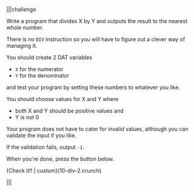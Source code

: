 |||challenge

Write a program that divides X by Y and outputs the result to the nearest whole number. 

There is no `DIV` instruction so you will have to figure out a clever way of managing it.

You should create 2 DAT variables 

- `X` for the numerator
- `Y` for the denominator

and test your program by setting these numbers to whatever you like.

You should choose values for X and Y where 

- both X and Y should be positive values and 
- Y is not 0

Your program does not have to cater for invalid values, although you can validate the input if you like.

If the validation fails, output `-1`.

When you're done, press the button below.

{Check it!! | custom}(10-div-2.crunch)

|||